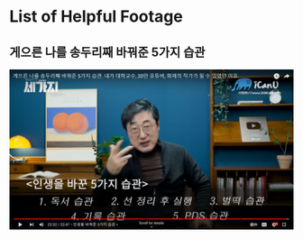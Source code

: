 # List of Helpful Footage
## 게으른 나를 송두리째 바꿔준 5가지 습관

[![Video Title](https://github.com/tricksterYDY/TIL/blob/master/5habits.png)](https://www.youtube.com/embed/CxI2vdDxkbE)
